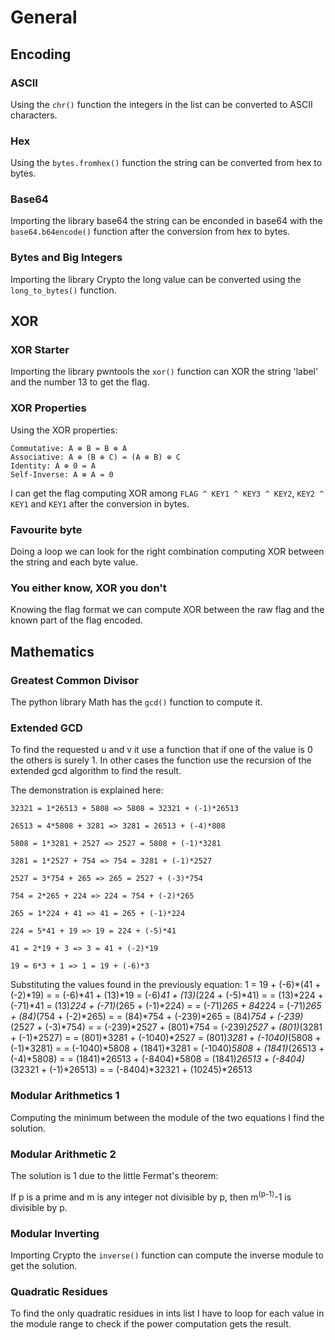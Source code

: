 # General

## Encoding

### ASCII

Using the `chr()` function the integers in the list can be converted to ASCII characters.

### Hex

Using the `bytes.fromhex()` function the string can be converted from hex to bytes.

### Base64

Importing the library base64 the string can be enconded in base64 with the `base64.b64encode()` function after the conversion from hex to bytes.

### Bytes and Big Integers

Importing the library Crypto the long value can be converted using the `long_to_bytes()` function.

## XOR

### XOR Starter

Importing the library pwntools the `xor()` function can XOR the string 'label' and the number 13 to get the flag.

### XOR Properties

Using the XOR properties:
>>>
    Commutative: A ⊕ B = B ⊕ A
    Associative: A ⊕ (B ⊕ C) = (A ⊕ B) ⊕ C
    Identity: A ⊕ 0 = A
    Self-Inverse: A ⊕ A = 0
>>>
I can get the flag computing XOR among `FLAG ^ KEY1 ^ KEY3 ^ KEY2`, `KEY2 ^ KEY1` and `KEY1` after the conversion in bytes.

### Favourite byte

Doing a loop we can look for the right combination computing XOR between the string and each byte value.

### You either know, XOR you don't

Knowing the flag format we can compute XOR between the raw flag and the known part of the flag encoded.

## Mathematics

### Greatest Common Divisor

The python library Math has the `gcd()` function to compute it.

### Extended GCD

To find the requested u and v it use a function that if one of the value is 0 the others is surely 1.
In other cases the function use the recursion of the extended gcd algorithm to find the result.

The demonstration is explained here:

    32321 = 1*26513 + 5808 => 5808 = 32321 + (-1)*26513

    26513 = 4*5808 + 3281 => 3281 = 26513 + (-4)*808

    5808 = 1*3281 + 2527 => 2527 = 5808 + (-1)*3281

    3281 = 1*2527 + 754 => 754 = 3281 + (-1)*2527

    2527 = 3*754 + 265 => 265 = 2527 + (-3)*754

    754 = 2*265 + 224 => 224 = 754 + (-2)*265

    265 = 1*224 + 41 => 41 = 265 + (-1)*224

    224 = 5*41 + 19 => 19 = 224 + (-5)*41

    41 = 2*19 + 3 => 3 = 41 + (-2)*19

    19 = 6*3 + 1 => 1 = 19 + (-6)*3

Substituting the values found in the previously equation:
    1 = 19 + (-6)*(41 + (-2)*19) =
        = (-6)*41 + (13)*19 = (-6)*41 + (13)*(224 + (-5)*41) =
        = (13)*224 + (-71)*41 = (13)*224 + (-71)*(265 + (-1)*224) =
        = (-71)*265 + 84*224 = (-71)*265 + (84)*(754 + (-2)*265) =
        = (84)*754 + (-239)*265 = (84)*754 + (-239)*(2527 + (-3)*754) =
        = (-239)*2527 + (801)*754 = (-239)*2527 + (801)*(3281 + (-1)*2527) =
        = (801)*3281 + (-1040)*2527 = (801)*3281 + (-1040)*(5808 + (-1)*3281) =
        = (-1040)*5808 + (1841)*3281 = (-1040)*5808 + (1841)*(26513 + (-4)*5808) =
        = (1841)*26513 + (-8404)*5808 = (1841)*26513 + (-8404)*(32321 + (-1)*26513) =
        = (-8404)*32321 + (10245)*26513

### Modular Arithmetics 1

Computing the minimum between the module of the two equations I find the solution.

### Modular Arithmetic 2

The solution is 1 due to the little Fermat's theorem:

If p is a prime and m is any integer not divisible by p, then m<sup>(p-1)</sup>-1 is divisible by p.

### Modular Inverting

Importing Crypto the `inverse()` function can compute the inverse module to get the solution.

### Quadratic Residues

To find the only quadratic residues in ints list I have to loop for each value in the module range to check if the power computation gets the result.
